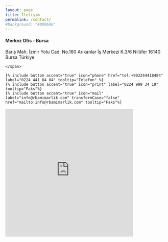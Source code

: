 ```yaml
---
layout: page
title: İletişim
permalink: /contact/
#background: "#009688"
---
```


#### Merkez Ofis - Bursa
<div class="mdl-grid">
  <div class="mdl-cell mdl-cell--6-col">
    <span markdown="1">
      Barış Mah. İzmir Yolu Cad. No.160 
      Arıkanlar İş Merkezi K.3/6 
      Nilüfer 16140 Bursa Türkiye 
        
    </span>

    {% include button accent="true" icon="phone" href="tel:+902244418484" label="0224 441 84 84" tooltip="Telefon" %} 
    {% include button accent="true" icon="print" label="0224 999 34 19" tooltip="Faks"%}
    {% include button accent="true" icon="mail" label="info@rbamimarlik.com" transformCase="false" href="mailto:info@rbamimarlik.com" tooltip="Faks"%}
  </div>
  
  <div class="mdl-cell mdl-cell--6-col">
    <iframe width="400" height="400" frameborder="0" style="border:0" src="https://www.google.com/maps/embed/v1/place?q=place_id:ChIJq3ZJHR4UyhQR8QBXVOvDqEA&key=AIzaSyChMUIchdP2-fszPVVUilKNnktLl93QWfE" allowfullscreen></iframe>
  </div>
</div>
